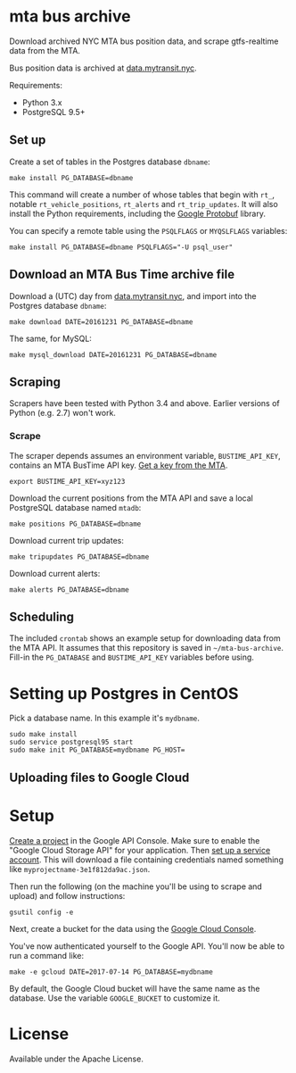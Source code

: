 # mta bus archive

Download archived NYC MTA bus position data, and scrape gtfs-realtime data from the MTA.

Bus position data is archived at [data.mytransit.nyc](http://data.mytransit.nyc).

Requirements:
* Python 3.x
* PostgreSQL 9.5+

## Set up

Create a set of tables in the Postgres database `dbname`:
```
make install PG_DATABASE=dbname
```

This command will create a number of whose tables that begin with `rt_`, notable `rt_vehicle_positions`, `rt_alerts` and `rt_trip_updates`. It will also install the Python requirements, including the [Google Protobuf](https://pypi.python.org/pypi/protobuf/3.3.0) library.

You can specify a remote table using the `PSQLFLAGS` or `MYQSLFLAGS` variables:
```
make install PG_DATABASE=dbname PSQLFLAGS="-U psql_user"
```

## Download an MTA Bus Time archive file

Download a (UTC) day from [data.mytransit.nyc](http://data.mytransit.nyc), and import into the Postgres database `dbname`:
```
make download DATE=20161231 PG_DATABASE=dbname
```

The same, for MySQL:
```
make mysql_download DATE=20161231 PG_DATABASE=dbname
```

## Scraping

Scrapers have been tested with Python 3.4 and above. Earlier versions of Python (e.g. 2.7) won't work.

### Scrape

The scraper depends assumes an environment variable, `BUSTIME_API_KEY`, contains an MTA BusTime API key. [Get a key from the MTA](http://bustime.mta.info/wiki/Developers/Index).

```
export BUSTIME_API_KEY=xyz123
```

Download the current positions from the MTA API and save a local PostgreSQL database named `mtadb`:
```
make positions PG_DATABASE=dbname
```

Download current trip updates:
```
make tripupdates PG_DATABASE=dbname
```

Download current alerts:
```
make alerts PG_DATABASE=dbname
```

## Scheduling

The included `crontab` shows an example setup for downloading data from the MTA API. It assumes that this repository is saved in `~/mta-bus-archive`. Fill-in the `PG_DATABASE` and `BUSTIME_API_KEY` variables before using.

# Setting up Postgres in CentOS

Pick a database name.  In this example it's `mydbname`.

```
sudo make install
sudo service postgresql95 start
sudo make init PG_DATABASE=mydbname PG_HOST=
```

## Uploading files to Google Cloud

# Setup

[Create a project](https://cloud.google.com/resource-manager/docs/creating-managing-projects) in the Google API Console. Make sure to enable the "Google Cloud Storage API" for your application. Then [set up a service account](https://cloud.google.com/storage/docs/authentication#generating-a-private-key). This will download a file containing credentials named something like `myprojectname-3e1f812da9ac.json`. 

Then run the following (on the machine you'll be using to scrape and upload) and follow instructions:
```
gsutil config -e
```

Next, create a bucket for the data using the [Google Cloud Console](https://console.cloud.google.com/storage/browser).

You've now authenticated yourself to the Google API. You'll now be able to run a command like:
```
make -e gcloud DATE=2017-07-14 PG_DATABASE=mydbname
```

By default, the Google Cloud bucket will have the same name as the database. Use the variable `GOOGLE_BUCKET` to customize it.

# License

Available under the Apache License.
